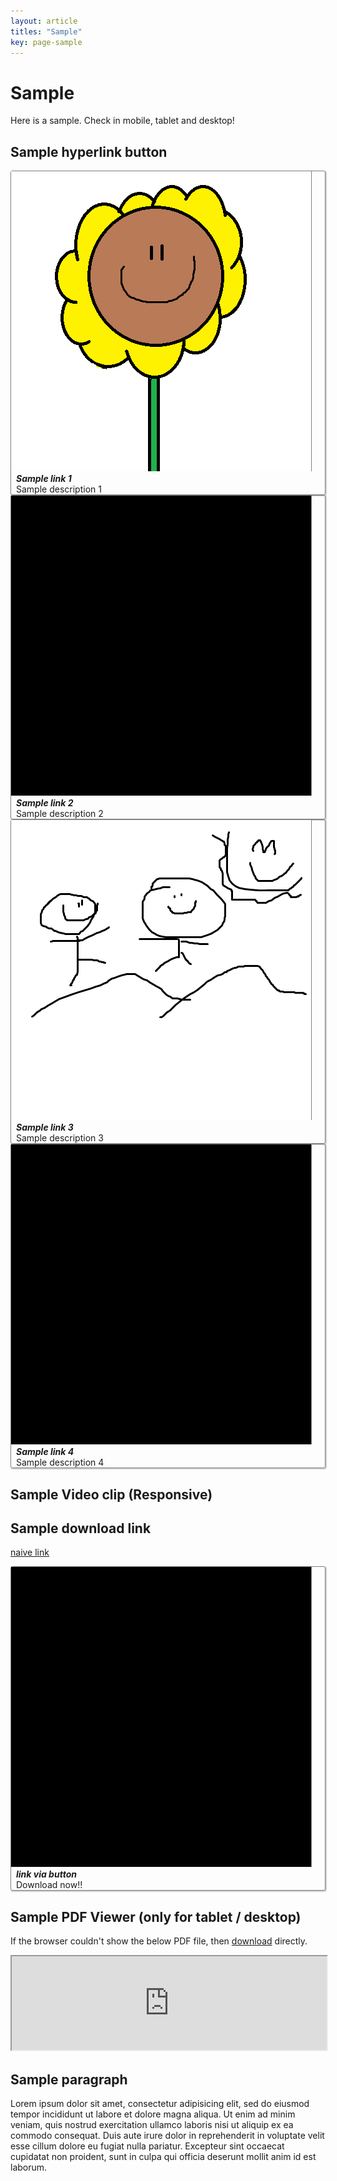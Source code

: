 ```yaml
---
layout: article
titles: "Sample"
key: page-sample
---
```


<style>
  /* DON'T USE JS TO THIS!! */
  #grid_for_list{
    box-shadow: 1px 1px 1px 1px #ccc;  
    border: 1px solid gray;
    border-radius: 3px;
    cursor: pointer;

    transform: scale(1);
    -webkit-transform: scale(1);
    -moz-transform: scale(1);
    -ms-transform: scale(1);
    -o-transform: scale(1);
    transition: all 0.1s ease-in-out;
  }

  #grid_for_list:hover {
    transform: scale(1.0125);
    -webkit-transform: scale(1.0125);
    -moz-transform: scale(1.0125);
    -ms-transform: scale(1.0125);
    -o-transform: scale(1.0125);
  }

  #cell_for_list{
    padding: 2px 2px 2px 2px;
  }
  #h_for_list{
    margin: 0 0 0 0.5rem;
  }
  #p_for_list{
    margin: 0 0 0 0.5rem;
  }
  div.cell img{
    border-right: 1px solid gray;
  }
</style>

# Sample
Here is a sample. Check in mobile, tablet and desktop!

## Sample hyperlink button
<div class="grid scale" id="grid_for_list" onclick="location.href='https://eunseong-park.github.io/';">
  <div class="cell cell--2"><img src="/imgs/etc/3.png"></div>
  <div class="cell cell--auto">
    <h5 id="h_for_list">Sample link 1</h5>
    <p id="p_for_list">Sample description 1</p>
  </div>
</div>

<div class="grid" id="grid_for_list" onclick="location.href='https://eunseong-park.github.io/';">
  <div class="cell cell--2"><img src="/imgs/etc/2.png"></div>
  <div class="cell cell--auto">
    <h5 id="h_for_list">Sample link 2</h5>
    <p id="p_for_list">Sample description 2</p>
  </div>
</div>

<div class="grid" id="grid_for_list" onclick="location.href='https://eunseong-park.github.io/';">
  <div class="cell cell--2"><img src="/imgs/etc/1.png"></div>
  <div class="cell cell--auto">
    <h5 id="h_for_list">Sample link 3</h5>
    <p id="p_for_list">Sample description 3</p>
  </div>
</div>


<div class="grid" id="grid_for_list" onclick="location.href='https://eunseong-park.github.io/';">
  <div class="cell cell--2"><img src="/imgs/etc/2.png"></div>
  <div class="cell cell--auto">
    <h5 id="h_for_list">Sample link 4</h5>
    <p id="p_for_list">Sample description 4</p>
  </div>
</div>

## Sample Video clip (Responsive)
<div style="position: relative; height:0;>
<iframe width="480" height="270" src="https://www.youtube.com/embed/6TWJaFD6R2s" frameborder="0" allow="accelerometer; autoplay; clipboard-write; encrypted-media; gyroscope; picture-in-picture" allowfullscreen></iframe>
</div>

## Sample download link

[naive link](/contents/sample_material/sample_py.py)

<div class="grid" id="grid_for_list" onclick="location.href='https://eunseong-park.github.io/contents/sample_material/sample_py.py';">
  <div class="cell cell--2"><img src="/imgs/etc/2.png"></div>
  <div class="cell cell--auto">
    <h5 id="h_for_list">link via button</h5>
    <p id="p_for_list">Download now!!</p>
  </div>
</div>

## Sample PDF Viewer (only for tablet / desktop)

If the browser couldn't show the below PDF file, then [download](/contents/sample_material/sample_py.py) directly.

<iframe src="https://eunseong-park.github.io/contents/sample_material/sample_pdf.pdf" width="100%"></iframe>

## Sample paragraph
Lorem ipsum dolor sit amet, consectetur adipisicing elit, sed do eiusmod tempor incididunt ut labore et dolore magna aliqua. Ut enim ad minim veniam, quis nostrud exercitation ullamco laboris nisi ut aliquip ex ea commodo consequat. Duis aute irure dolor in reprehenderit in voluptate velit esse cillum dolore eu fugiat nulla pariatur. Excepteur sint occaecat cupidatat non proident, sunt in culpa qui officia deserunt mollit anim id est laborum.



